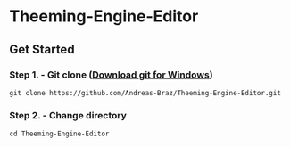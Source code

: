 # Theeming-Engine-Editor


## Get Started

### Step 1. - Git clone ([Download git for Windows](https://git-scm.com/downloads))

    git clone https://github.com/Andreas-Braz/Theeming-Engine-Editor.git

### Step 2. - Change directory

    cd Theeming-Engine-Editor
